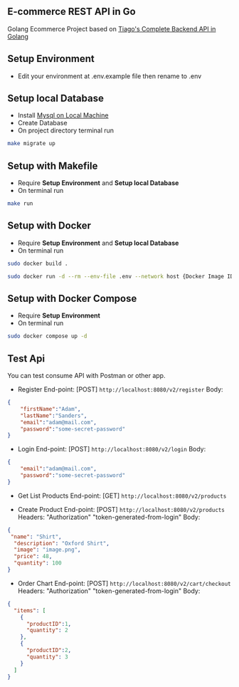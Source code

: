 ## E-commerce REST API in Go 

Golang Ecommerce Project based on [Tiago's Complete Backend API in Golang](https://youtu.be/7VLmLOiQ3ck?si=oEIeB-1h5U_chUcJ)

## Setup Environment

- Edit your environment at .env.example file then rename to .env


## Setup local Database

- Install [Mysql on Local Machine](https://dev.mysql.com/doc/mysql-shell/8.4/en/mysql-shell-install.html)
- Create Database
- On project directory terminal run
```sh
make migrate up
```

## Setup with Makefile

- Require **Setup Environment** and **Setup local Database**
- On terminal run
```sh
make run
```


## Setup with Docker

- Require **Setup Environment** and **Setup local Database**
- On terminal run

```sh
sudo docker build .

sudo docker run -d --rm --env-file .env --network host {Docker Image ID}
```

## Setup with Docker Compose

- Require **Setup Environment**
- On terminal run

```sh
sudo docker compose up -d
```

## Test Api

You can test consume API with Postman or other app.

- Register
End-point: [POST] `http://localhost:8080/v2/register`
Body:
```json
{
    "firstName":"Adam",
    "lastName":"Sanders",
    "email":"adam@mail.com",
    "password":"some-secret-password"
}
```

- Login
End-point: [POST] `http://localhost:8080/v2/login`
Body:
```json
{
    "email":"adam@mail.com",
    "password":"some-secret-password"
}
```

- Get List Products
End-point: [GET] `http://localhost:8080/v2/products`

- Create Product
End-point: [POST] `http://localhost:8080/v2/products`
Headers: "Authorization" "token-generated-from-login"
Body:
```json
{
 "name": "Shirt",
  "description": "Oxford Shirt",
  "image": "image.png",
  "price": 48,
  "quantity": 100
}
```

- Order Chart
End-point: [POST] `http://localhost:8080/v2/cart/checkout`
Headers: "Authorization" "token-generated-from-login"
Body:
```json
{
  "items": [
    {
      "productID":1,
      "quantity": 2
    },
    {
      "productID":2,
      "quantity": 3
    }
  ]
}
```